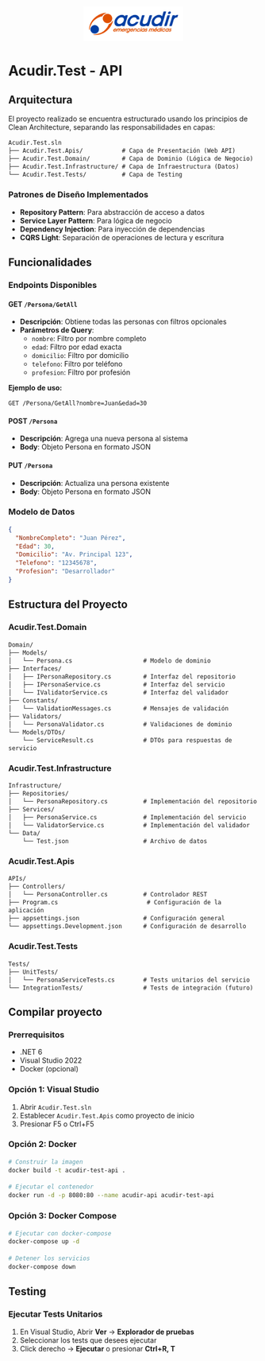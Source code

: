 <div align="center">
  <img src="Assets/logo-acudir.png" alt="Logo Acudir" width="200"/>
</div>

# Acudir.Test - API

## Arquitectura

El proyecto realizado se encuentra estructurado usando los principios de Clean Architecture, separando las responsabilidades en capas:

```
Acudir.Test.sln
├── Acudir.Test.Apis/           # Capa de Presentación (Web API)
├── Acudir.Test.Domain/         # Capa de Dominio (Lógica de Negocio)
├── Acudir.Test.Infrastructure/ # Capa de Infraestructura (Datos)
└── Acudir.Test.Tests/          # Capa de Testing
```

### Patrones de Diseño Implementados

- **Repository Pattern**: Para abstracción de acceso a datos
- **Service Layer Pattern**: Para lógica de negocio
- **Dependency Injection**: Para inyección de dependencias
- **CQRS Light**: Separación de operaciones de lectura y escritura

## Funcionalidades

### Endpoints Disponibles

#### GET `/Persona/GetAll`
- **Descripción**: Obtiene todas las personas con filtros opcionales
- **Parámetros de Query**:
  - `nombre`: Filtro por nombre completo
  - `edad`: Filtro por edad exacta
  - `domicilio`: Filtro por domicilio
  - `telefono`: Filtro por teléfono
  - `profesion`: Filtro por profesión

**Ejemplo de uso:**
```
GET /Persona/GetAll?nombre=Juan&edad=30
```

#### POST `/Persona`
- **Descripción**: Agrega una nueva persona al sistema
- **Body**: Objeto Persona en formato JSON

#### PUT `/Persona`
- **Descripción**: Actualiza una persona existente
- **Body**: Objeto Persona en formato JSON

### Modelo de Datos

```json
{
  "NombreCompleto": "Juan Pérez",
  "Edad": 30,
  "Domicilio": "Av. Principal 123",
  "Telefono": "12345678",
  "Profesion": "Desarrollador"
}
```

## Estructura del Proyecto

### Acudir.Test.Domain
```
Domain/
├── Models/
│   └── Persona.cs                    # Modelo de dominio
├── Interfaces/
│   ├── IPersonaRepository.cs         # Interfaz del repositorio
│   ├── IPersonaService.cs            # Interfaz del servicio
│   └── IValidatorService.cs          # Interfaz del validador
├── Constants/
│   └── ValidationMessages.cs         # Mensajes de validación
├── Validators/
│   └── PersonaValidator.cs           # Validaciones de dominio
└── Models/DTOs/
    └── ServiceResult.cs              # DTOs para respuestas de servicio
```

### Acudir.Test.Infrastructure
```
Infrastructure/
├── Repositories/
│   └── PersonaRepository.cs          # Implementación del repositorio
├── Services/
│   ├── PersonaService.cs             # Implementación del servicio
│   └── ValidatorService.cs           # Implementación del validador
└── Data/
    └── Test.json                     # Archivo de datos
```

### Acudir.Test.Apis
```
APIs/
├── Controllers/
│   └── PersonaController.cs          # Controlador REST
├── Program.cs                         # Configuración de la aplicación
├── appsettings.json                  # Configuración general
└── appsettings.Development.json      # Configuración de desarrollo
```

### Acudir.Test.Tests
```
Tests/
├── UnitTests/
│   └── PersonaServiceTests.cs        # Tests unitarios del servicio
└── IntegrationTests/                 # Tests de integración (futuro)
```

## Compilar proyecto

### Prerrequisitos
- .NET 6
- Visual Studio 2022
- Docker (opcional)

### Opción 1: Visual Studio
1. Abrir `Acudir.Test.sln`
2. Establecer `Acudir.Test.Apis` como proyecto de inicio
3. Presionar F5 o Ctrl+F5

### Opción 2: Docker
```bash
# Construir la imagen
docker build -t acudir-test-api .

# Ejecutar el contenedor
docker run -d -p 8080:80 --name acudir-api acudir-test-api
```

### Opción 3: Docker Compose
```bash
# Ejecutar con docker-compose
docker-compose up -d

# Detener los servicios
docker-compose down
```

## Testing

### Ejecutar Tests Unitarios

1. En Visual Studio, Abrir **Ver** → **Explorador de pruebas**
2. Seleccionar los tests que desees ejecutar
3. Click derecho → **Ejecutar** o presionar **Ctrl+R, T**
